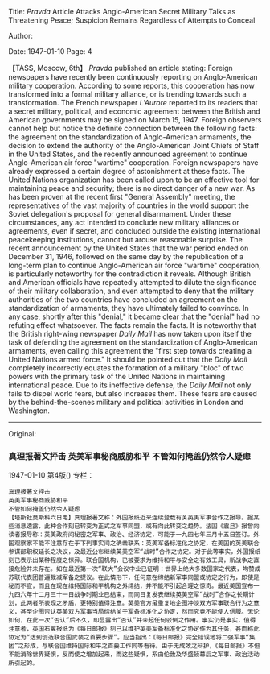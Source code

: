 Title: *Pravda* Article Attacks Anglo-American Secret Military Talks as Threatening Peace; Suspicion Remains Regardless of Attempts to Conceal

Author:

Date: 1947-01-10
Page: 4

【TASS, Moscow, 6th】 *Pravda* published an article stating: Foreign newspapers have recently been continuously reporting on Anglo-American military cooperation. According to some reports, this cooperation has now transformed into a formal military alliance, or is trending towards such a transformation. The French newspaper *L'Aurore* reported to its readers that a secret military, political, and economic agreement between the British and American governments may be signed on March 15, 1947. Foreign observers cannot help but notice the definite connection between the following facts: the agreement on the standardization of Anglo-American armaments, the decision to extend the authority of the Anglo-American Joint Chiefs of Staff in the United States, and the recently announced agreement to continue Anglo-American air force "wartime" cooperation. Foreign newspapers have already expressed a certain degree of astonishment at these facts. The United Nations organization has been called upon to be an effective tool for maintaining peace and security; there is no direct danger of a new war. As has been proven at the recent first "General Assembly" meeting, the representatives of the vast majority of countries in the world support the Soviet delegation's proposal for general disarmament. Under these circumstances, any act intended to conclude new military alliances or agreements, even if secret, and concluded outside the existing international peacekeeping institutions, cannot but arouse reasonable surprise. The recent announcement by the United States that the war period ended on December 31, 1946, followed on the same day by the republication of a long-term plan to continue Anglo-American air force "wartime" cooperation, is particularly noteworthy for the contradiction it reveals. Although British and American officials have repeatedly attempted to dilute the significance of their military collaboration, and even attempted to deny that the military authorities of the two countries have concluded an agreement on the standardization of armaments, they have ultimately failed to convince. In any case, shortly after this "denial," it became clear that the "denial" had no refuting effect whatsoever. The facts remain the facts. It is noteworthy that the British right-wing newspaper *Daily Mail* has now taken upon itself the task of defending the agreement on the standardization of Anglo-American armaments, even calling this agreement the "first step towards creating a United Nations armed force." It should be pointed out that the *Daily Mail* completely incorrectly equates the formation of a military "bloc" of two powers with the primary task of the United Nations in maintaining international peace. Due to its ineffective defense, the *Daily Mail* not only fails to dispel world fears, but also increases them. These fears are caused by the behind-the-scenes military and political activities in London and Washington.



<hr /> 

Original: 


### 真理报著文抨击  英美军事秘商威胁和平  不管如何掩盖仍然令人疑虑

1947-01-10
第4版()
专栏：

    真理报著文抨击
    英美军事秘商威胁和平
    不管如何掩盖仍然令人疑虑
    【塔斯社莫斯科六日电】真理报著文称：外国报纸近来连续登载有关英美军事合作之报导。据某些消息透露，此种合作刻已转变为正式之军事同盟，或有向此转变之趋势。法国《震旦》报曾向读者报导称：英美政府间秘密之军事、政治、经济协定，可能于一九四七年三月十五日签订。外国观察家不能不注意存在于下列事实间之确凿联系：英美军备标准化之协定，在美国的英美联合参谋部职权延长之决议，及最近公布继续英美空军“战时”合作之协定。对于此等事实，外国报纸刻已表示出某种程度之惊异。联合国机构，已被要求为维持和平与安全之有效工具，新战争之直接危险并未存在。如在最近第一次“联大”会议中业已证明：世界上绝大多数国家之代表，均赞成苏联代表团普遍裁减军备之提议。在此情形下，任何意在缔结新军事同盟或协定之行为，即使是秘而不宣，而且在现在维持国际和平机构之外缔结，并不能不引起合理之惊奇。最近美国宣布一九四六年十二月三十一日战争时期业已结束，而同日复发表继续英美空军“战时”合作之长期计划，此两者所表现之矛盾，更特别值得注意。英美官方虽重复地企图冲淡双方军事联合行为之意义，甚至企图否认英美双方军事当局缔结关于军备标准化之协定，然而究竟不能使人信服。无论如何，在此一次“否认”后不久，即显露出“否认”并未起任何驳倒之作用。事实仍是事实，值得注意者，英国右翼报纸为《每日邮报》刻已以维护英美军备标准化之协定作为其任务，甚而称此协定为“达到创造联合国武装之首要步骤”。应当指出：《每日邮报》完全错误地将二强军事“集团”之形成，与联合国维持国际和平之首要工作同等看待。由于无成效之辩护，《每日邮报》不但不能消除世界疑惧，反而使之增加起来，而这些疑惧，系由伦敦及华盛顿幕后之军事、政治活动所引起的。
